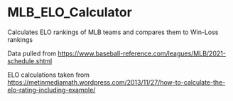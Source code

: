 # MLB_ELO_Calculator

Calculates ELO rankings of MLB teams and compares them to Win-Loss rankings

Data pulled from https://www.baseball-reference.com/leagues/MLB/2021-schedule.shtml

ELO calculations taken from https://metinmediamath.wordpress.com/2013/11/27/how-to-calculate-the-elo-rating-including-example/
